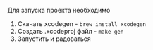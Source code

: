 Для запуска проекта необходимо
1) Скачать xcodegen - ```brew install xcodegen```
2) Создать .xcodeproj файл - ```make gen```
3) Запустить и радоваться
